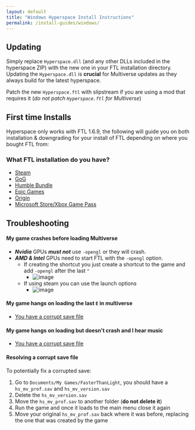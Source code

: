 ```yaml
---
layout: default
title: "Windows Hyperspace Install Instructions"
permalink: /install-guides/windows/
---
```


## Updating

Simply replace `Hyperspace.dll` (and any other DLLs included in the hyperspace ZIP) with the new one in your FTL installation directory.
Updating the `Hyperspace.dll` is **crucial** for Multiverse updates as they always build for the latest hyperspace.

Patch the new `Hyperspace.ftl` with slipstream if you are using a mod that requires it (*do not patch `Hyperspace.ftl` for Multiverse*)

## First time Installs

Hyperspace only works with FTL 1.6.9, the following will guide you on both installation & downgrading for your install of FTL depending on where you bought FTL from:

### What FTL installation do you have?

- [Steam](./steam-install)
- [GoG](./gog-install)
- [Humble Bundle](./humble-install)
- [Epic Games](./other-install#epic)
- [Origin](./other-install#origin)
- [Microsoft Store/Xbox Game Pass](./other-install#microsoft-storexbox-game-pass)

## Troubleshooting

#### My game crashes before loading Multiverse
- ***Nvidia*** GPUs ***must not*** use `-opengl` or they will crash.
- ***AMD & Intel*** GPUs need to start FTL with the `-opengl` option.
   - If creating the shortcut you just create a shortcut to the game and add `-opengl` after the last `"`
      - ![image](https://user-images.githubusercontent.com/1423894/173691599-b8fa5b9a-0663-437b-99a4-48216602700c.png)
   - If using steam you can use the launch options
      - ![image](https://user-images.githubusercontent.com/1423894/173692491-3e2a597a-29b3-44a0-9e3b-c8843708054e.png)


#### My game hangs on loading the last `E` in multiverse
- [You have a corrupt save file](#resolving-a-corrupt-save-file)

#### My game hangs on loading but doesn't crash and I hear music
- [You have a corrupt save file](#resolving-a-corrupt-save-file)

#### Resolving a corrupt save file
To potentially fix a corrupted save:
1. Go to `Documents/My Games/FasterThanLight`, you should have a `hs_mv_prof.sav` and `hs_mv_version.sav`
2. Delete the `hs_mv_version.sav`
3. Move the `hs_mv_prof.sav` to another folder (**do not delete it**)
4. Run the game and once it loads to the main menu close it again
5. Move your original `hs_mv_prof.sav` back where it was before, replacing the one that was created by the game
